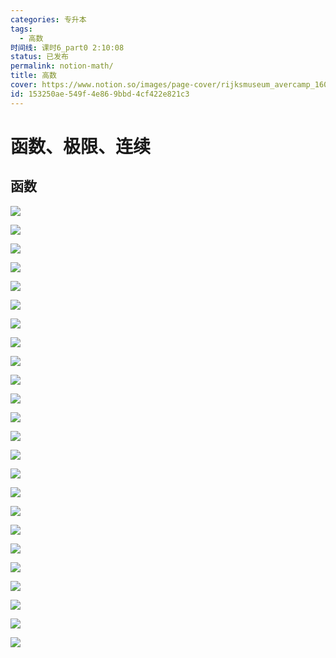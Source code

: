 ```yaml
---
categories: 专升本
tags:
  - 高数
时间线: 课时6_part0 2:10:08
status: 已发布
permalink: notion-math/
title: 高数
cover: https://www.notion.so/images/page-cover/rijksmuseum_avercamp_1608.jpg
id: 153250ae-549f-4e86-9bbd-4cf422e821c3
---
```


# 函数、极限、连续

## 函数

![](https://blog-images-1318739330.cos.ap-shanghai.myqcloud.com/undefined2cd69d4c-ef07-4fa4-b856-227b9e87cc37.png)

![](https://blog-images-1318739330.cos.ap-shanghai.myqcloud.com/undefinedfd2993b7-b9d3-46ce-b90f-46e121408b0b.png)

![](https://blog-images-1318739330.cos.ap-shanghai.myqcloud.com/undefined3b3f513d-bcaf-42ea-95b8-294875364119.png)

![](https://blog-images-1318739330.cos.ap-shanghai.myqcloud.com/undefinedc9ca7400-90bc-4015-91bb-02e5a605ec1a.png)

![](https://blog-images-1318739330.cos.ap-shanghai.myqcloud.com/undefined244a210c-e5b4-48c5-80e6-5143405074f8.png)

![](https://blog-images-1318739330.cos.ap-shanghai.myqcloud.com/undefinedb301a359-07d2-4f84-8042-6a388b352a27.png)

![](https://blog-images-1318739330.cos.ap-shanghai.myqcloud.com/undefined968d7e9d-b244-4162-a17d-81c9736ecfb3.png)

![](https://blog-images-1318739330.cos.ap-shanghai.myqcloud.com/undefined14d9ec50-3907-4294-80a2-e5f1b7c0a906.png)

![](https://blog-images-1318739330.cos.ap-shanghai.myqcloud.com/undefinede13ba975-3d7c-4f20-93ce-0bc9dc01a308.png)

![](https://blog-images-1318739330.cos.ap-shanghai.myqcloud.com/undefined0c3c2d73-e748-4e02-9df7-8861d1d473e9.png)

![](https://blog-images-1318739330.cos.ap-shanghai.myqcloud.com/undefined898db25d-f428-4b72-b213-481b8ca5858b.png)

![](https://blog-images-1318739330.cos.ap-shanghai.myqcloud.com/undefined85200e9c-ed68-4fbb-941a-710eae35fb11.png)

![](https://blog-images-1318739330.cos.ap-shanghai.myqcloud.com/undefinedf0315331-7740-46cc-8e4c-1edb28e97c45.png)

![](https://blog-images-1318739330.cos.ap-shanghai.myqcloud.com/undefined948b31fe-db8e-45e0-b492-6e1c51ce9aae.png)

![](https://blog-images-1318739330.cos.ap-shanghai.myqcloud.com/undefinede2ceed0e-fe7f-4250-8daf-c52aa91ac412.png)

![](https://blog-images-1318739330.cos.ap-shanghai.myqcloud.com/undefinedcdff1041-7380-4dc5-a284-fa2fbc8f49fa.png)

![](https://blog-images-1318739330.cos.ap-shanghai.myqcloud.com/undefined9e3c886f-94e0-4209-bb60-fd78b6fd7e38.png)

![](https://blog-images-1318739330.cos.ap-shanghai.myqcloud.com/undefined36b740d7-d39b-4d0d-96a7-cbebb02988e8.png)

![](https://blog-images-1318739330.cos.ap-shanghai.myqcloud.com/undefined8a2ff596-06ba-4a55-9cd1-af741a4692c4.png)

![](https://blog-images-1318739330.cos.ap-shanghai.myqcloud.com/undefinede4d1557d-7e74-48ee-a3bc-7a02faefa5fa.png)

![](https://blog-images-1318739330.cos.ap-shanghai.myqcloud.com/undefined45716b38-92c8-4204-a67b-dffe068f507b.png)

![](https://blog-images-1318739330.cos.ap-shanghai.myqcloud.com/undefined0685e982-0335-4b36-a995-57fc613b1bed.png)

![](https://blog-images-1318739330.cos.ap-shanghai.myqcloud.com/undefined15fa2f62-7b5a-4f25-b87a-971db2b7c9a8.png)

![](https://blog-images-1318739330.cos.ap-shanghai.myqcloud.com/undefined21b77d7e-cb3f-4135-b757-2c70980ef45f.png)
